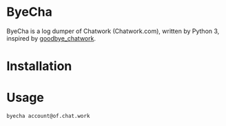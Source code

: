# ByeCha

ByeCha is a log dumper of Chatwork (Chatwork.com), written by Python 3,
inspired by [goodbye_chatwork](https://github.com/swdyh/goodbye_chatwork).

# Installation

# Usage

```
byecha account@of.chat.work
```
